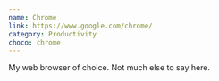 ```yaml
---
name: Chrome
link: https://www.google.com/chrome/
category: Productivity
choco: chrome
---
```


My web browser of choice.  Not much else to say here.